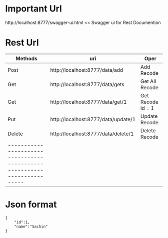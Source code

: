 #  Important Url 

http://localhost:8777/swagger-ui.html					<< Swagger ui for Rest Documention </br>

# Rest Url <br>

| Methods  |	uri                               |       Oper          |
|----------|--------------------------------------|---------------------|
| Post	   |  http://localhost:8777/data/add	  | Add Recode          |
| Get	   |  http://localhost:8777/data/gets	  | Get All Recode      |
| Get	   |  http://localhost:8777/data/get/1    | Get Recode id = 1   |
| Put	   |  http://localhost:8777/data/update/1 | Update Recode       |
| Delete   |  http://localhost:8777/data/delete/1 | Delete Recode       |
|-----------------------------------------------------------------------|
# Json format 
```
{
    "id":1,
    "name":"Sachin"
}
```
